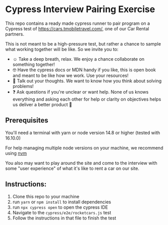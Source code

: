# Cypress Interview Pairing Exercise

This repo contains a ready made cypress runner to pair program on a Cypress test of https://cars.tmobiletravel.com/, one of our Car Rental partners.

This is not meant to be a high-pressure test, but rather a chance to sample what working together will be like. So we invite you to: 
- :relaxed: Take a deep breath, relax. We enjoy a chance collaborate on something together! 
- :nerd_face: Have the cypress docs or MDN handy if you like, this is open book and meant to be like how we work. Use your resources!
- :speech_balloon: Talk out your thoughts. We want to know how you think about solving problems!
- :question: Ask questions if you're unclear or want help. None of us knows everything and asking each other for help or clarity on objectives helps us deliver a better product :muscle:

## Prerequisites
You'll need a terminal with yarn or node version 14.8 or higher (tested with 16.10.0)

For help managing multiple node versions on your machine, we recommend using [nvm](https://github.com/nvm-sh/nvm)

You also may want to play around the site and come to the interview with some "user experience" of what it's like to rent a car on our site.

## Instructions:

1. Clone this repo to your machine
2. run `yarn` or `npm install` to install dependencies
3. run `npx cypress open` to open the cypress IDE
4. Navigate to the `cypress/e2e/rocketcars.js` test
5. Follow the instructions in that file to finish the test
